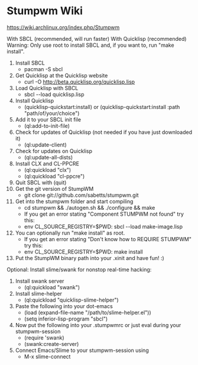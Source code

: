 Stumpwm Wiki
============

https://wiki.archlinux.org/index.php/Stumpwm

With SBCL (recommended, will run faster)
With Quicklisp (recommended)
Warning: Only use root to install SBCL and, if you want to, run "make install".

1. Install SBCL
     - pacman -S sbcl
2. Get Quicklisp at the Quicklisp website
     - curl -O http://beta.quicklisp.org/quicklisp.lisp
3. Load Quicklisp with SBCL
     - sbcl --load quicklisp.lisp
4. Install Quicklisp
     - (quicklisp-quickstart:install) or (quicklisp-quickstart:install :path "path/of/your/choice")
5. Add it to your SBCL init file
     - (ql:add-to-init-file)
6. Check for updates of Quicklisp (not needed if you have just downloaded it)
     - (ql:update-client)
7. Check for updates on Quicklisp
     - (ql:update-all-dists)
8. Install CLX and CL-PPCRE
     - (ql:quickload "clx")
     - (ql:quickload "cl-ppcre")
9. Quit SBCL with (quit)
10. Get the git version of StumpWM
     - git clone git://github.com/sabetts/stumpwm.git
11. Get into the stumpwm folder and start compiling
     - cd stumpwm && ./autogen.sh && ./configure && make
     - If you get an error stating "Component STUMPWM not found" try this:
     - env CL_SOURCE_REGISTRY=$PWD: sbcl --load make-image.lisp
12. You can optionally run "make install" as root.
     - If you get an error stating "Don't know how to REQUIRE STUMPWM" try this:
     - env CL_SOURCE_REGISTRY=$PWD: make install
13. Put the StumpWM binary path into your .xinit and have fun! :)

Optional: Install slime/swank for nonstop real-time hacking:

1. Install swank server
     - (ql:quickload "swank")
2. Install slime-helper
     - (ql:quickload "quicklisp-slime-helper")
3. Paste the following into your dot-emacs
     - (load (expand-file-name "/path/to/slime-helper.el"))
     - (setq inferior-lisp-program "sbcl")
4. Now put the following into your .stumpwmrc or just eval during your stumpwm-session
     - (require 'swank)
     - (swank:create-server)
5. Connect Emacs/Slime to your stumpwm-session using
     - M-x slime-connect

